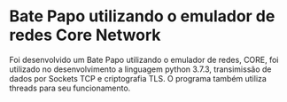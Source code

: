 # Bate Papo utilizando o emulador de redes Core Network

   Foi desenvolvido um Bate Papo utilizando o emulador de redes, CORE, foi utilizado no desenvolvimento a linguagem python 3.7.3, transimissão de dados por Sockets TCP e criptografia TLS. O programa também utiliza threads para seu funcionamento.

